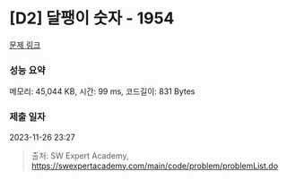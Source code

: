 # [D2] 달팽이 숫자 - 1954 

[문제 링크](https://swexpertacademy.com/main/code/problem/problemDetail.do?contestProbId=AV5PobmqAPoDFAUq) 

### 성능 요약

메모리: 45,044 KB, 시간: 99 ms, 코드길이: 831 Bytes

### 제출 일자

2023-11-26 23:27



> 출처: SW Expert Academy, https://swexpertacademy.com/main/code/problem/problemList.do